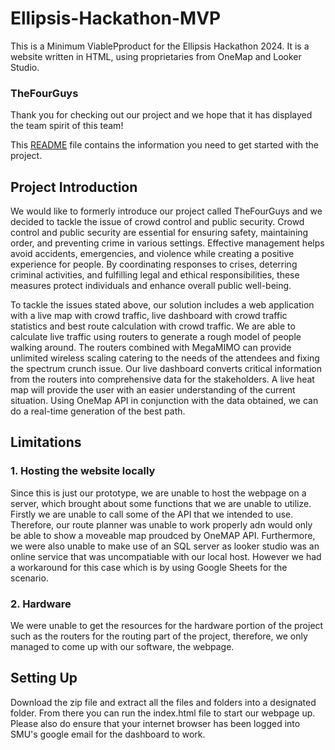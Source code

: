 # Ellipsis-Hackathon-MVP

This is a Minimum ViablePproduct for the Ellipsis Hackathon 2024. It is a website written in HTML, using proprietaries from OneMap and Looker Studio. 

### TheFourGuys

Thank you for checking out our project and we hope that it has displayed the team spirit of this team!

This [README](README.md) file contains the information you need to get started with the project.

## Project Introduction
We would like to formerly introduce our project called TheFourGuys and we decided to tackle the issue of crowd control and public security. Crowd control and public security are essential for ensuring safety, maintaining order, and preventing crime in various settings. Effective management helps avoid accidents, emergencies, and violence while creating a positive experience for people. By coordinating responses to crises, deterring criminal activities, and fulfilling legal and ethical responsibilities, these measures protect individuals and enhance overall public well-being.

To tackle the issues stated above, our solution includes a web application with a live map with crowd traffic, live dashboard with crowd traffic statistics and best route calculation with crowd traffic. We are able to calculate live traffic using routers to generate a rough model of people walking around. The routers combined with MegaMIMO can provide unlimited wireless scaling catering to the needs of the attendees and fixing the spectrum crunch issue. Our live dashboard converts critical information from the routers into comprehensive data for the stakeholders. A live heat map will provide the user with an easier understanding of the current situation. Using OneMap API in conjunction with the data obtained, we can do a real-time generation of the best path.

## Limitations
### 1. Hosting the website locally
Since this is just our prototype, we are unable to host the webpage on a server, which brought about some functions that we are unable to utilize. Firstly we are unable to call some of the API that we intended to use. Therefore, our route planner was unable to work properly adn would only be able to show a moveable map proudced by OneMAP API. Furthermore, we were also unable to make use of an SQL server as looker studio was an online service that was uncompatiable with our local host. However we had a workaround for this case which is by using Google Sheets for the scenario.

### 2. Hardware
We were unable to get the resources for the hardware portion of the project such as the routers for the routing part of the project, therefore, we only managed to come up with our software, the webpage.

## Setting Up
Download the zip file and extract all the files and folders into a designated folder. From there you can run the index.html file to start our webpage up. Please also do ensure that your internet browser has been logged into SMU's google email for the dashboard to work.
